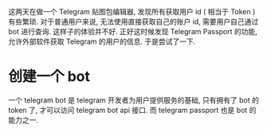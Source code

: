 这两天在做一个 Telegram 贴图包编辑器, 发现所有获取用户 id ( 相当于 Token ) 有些繁琐. 对于普通用户来说, 无法使用直接获取自己的账户 id, 需要用户自己通过 bot 进行查询. 这样子的体验并不好. 正好这时候发现 Telegram Passport 的功能, 允许外部软件获取 Telegram 的用户的信息. 于是尝试了一下.

# 创建一个 bot

一个 telegram bot 是 telegram 开发者为用户提供服务的基础, 只有拥有了 bot 的 token 了, 才可以访问 telegram bot api 接口. 而 telegram passport 也是 bot 的能力之一.

 

